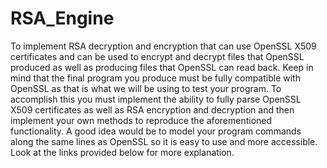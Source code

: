 RSA_Engine
==========

To implement RSA decryption and encryption that can use OpenSSL X509 certificates and can be used to encrypt and decrypt files that OpenSSL produced as well as producing files that OpenSSL can read back. Keep in mind that the final program you produce must be fully compatible with OpenSSL as that is what we will be using to test your program. To accomplish this you must implement the ability to fully parse OpenSSL X509 certificates as well as RSA encryption and decryption and then implement your own methods to reproduce the aforementioned functionality. A good idea would be to model your program commands along the same lines as OpenSSL so it is easy to use and more accessible. Look at the links provided below for more explanation. 